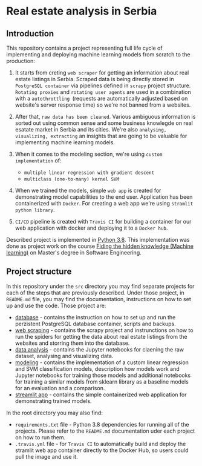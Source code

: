 # Real estate analysis in Serbia

## Introduction

This repository contains a project representing full life cycle of implementing and deploying machine learning models from scratch to the production:

1. It starts from creting `web scraper` for getting an information about real estate listings in Serbia.  Scraped data is being directly stored in `PostgreSQL container` via pipelines defined in `scrapy` project structure. `Rotating proxies` and `rotating user agents` are used in a combination with a `autothrottling `(requests are automatically adjusted based on website's server response time) so we're not banned from a websites.

2. After that, `raw data has been cleaned`. Various ambiguous information is sorted out using common sense and some business knowlegde on real esatate market in Serbia and its cities. We're also `analysing, visualizing, extracting` an insights that are going to be valuable for implementing machine learning models.

3. When it comes to the modeling section, we're using `custom implementation` of:
    * `multiple linear regression with gradient descent` 
    * `multiclass (one-to-many) kernel SVM` 

4. When we trained the models, simple `web app` is created for demonstrating model capabilities to the end user. Application has been containerized with `Docker`. For creating a web app we're using `stramlit python library`.

5. `CI/CD` pipeline is created with `Travis CI` for building a container for our web application with docker and deploying it to a `Docker hub`.

Described project is implemented in [Python 3.8](https://www.python.org/downloads/release/python-385/). This implementation was done as project work on the course [Fiding the hidden knowledge (Machine learning)](https://www.etf.bg.ac.rs/fis/karton_predmeta/13M111PSZ-2013) on Master's degree in Software Engineering. 


## Project structure
In this repository under the `src` directory you may find separate projects for each of the steps that are previously described. Under those project, in `README.md` file, you may find the documentation, instructions on how to set up and use the code. Those project are:
- [database](./src/database) - contains the instruction on how to set up and run the perzistent PostgreSQL database container, scripts and backups.
- [web scraping](./src/web%20scraping) - contains the scrapy project and instrunctions on how to run the spiders for getting the data about real estate listings from the websites and storring them into the database.
- [data analysis](./src/data%20analysis) - contains the Jupyter notebooks for claening the raw dataset, analysing and visualizing data.
- [modeling](./src/modeling) - contains the implementation of a custom linear regression and SVM classification models, description how models work and Jupyter notebooks for training those models and additional notebooks for training a similar models from sklearn library as a baseline models for an evaluation and a comparison.
- [streamlit app](./src/streamlit%20app) - contains the simple containerized web application for demonstrating trained models.

In the root directory you may also find:
- `requirements.txt` file - Python 3.8 dependencies for running all of the projects. Please refer to the `README.md` documentation uder each project on how to run them.
- `.travis.yml` file - for `Travis CI` to automatically build and deploy the stramlit web app container directly to the Docker Hub, so users could pull the image and use it. 



